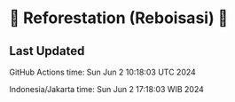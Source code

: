 
# 🌳 Reforestation (Reboisasi) 🌲

## Last Updated

GitHub Actions time: Sun Jun  2 10:18:03 UTC 2024

Indonesia/Jakarta time: Sun Jun  2 17:18:03 WIB 2024
